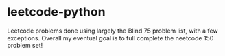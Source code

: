 # leetcode-python
Leetcode problems done using largely the Blind 75 problem list, with a few exceptions.
Overall my eventual goal is to full complete the neetcode 150 problem set!
